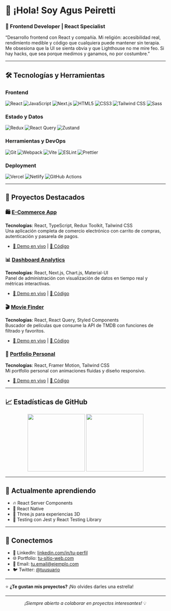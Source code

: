 # 👋 ¡Hola! Soy Agus Peiretti

### 🚀 Frontend Developer | React Specialist

“Desarrollo frontend con React y compañía. Mi religión: accesibilidad real, rendimiento medible y código que cualquiera puede mantener sin terapia. Me obsesiona que la UI se sienta obvia y que Lighthouse no me mire feo. Si hay hacks, que sea porque medimos y ganamos, no por costumbre.”

---

## 🛠️ Tecnologías y Herramientas

### Frontend
![React]([https://img.shields.io/badge/-React-61DAFB?style=flat-square&logo=react&logoColor=black](https://upload.wikimedia.org/wikipedia/commons/thumb/a/a7/React-icon.svg/2300px-React-icon.svg.png))
![JavaScript]([https://img.shields.io/badge/-JavaScript-F7DF1E?style=flat-square&logo=javascript&logoColor=black](https://upload.wikimedia.org/wikipedia/commons/6/6a/JavaScript-logo.png))
![Next.js](https://img.shields.io/badge/-Next.js-000000?style=flat-square&logo=next.js&logoColor=white)
![HTML5](https://img.shields.io/badge/-HTML5-E34F26?style=flat-square&logo=html5&logoColor=white)
![CSS3](https://img.shields.io/badge/-CSS3-1572B6?style=flat-square&logo=css3&logoColor=white)
![Tailwind CSS](https://img.shields.io/badge/-Tailwind%20CSS-38B2AC?style=flat-square&logo=tailwind-css&logoColor=white)
![Sass](https://img.shields.io/badge/-Sass-CC6699?style=flat-square&logo=sass&logoColor=white)

### Estado y Datos
![Redux](https://img.shields.io/badge/-Redux-764ABC?style=flat-square&logo=redux&logoColor=white)
![React Query](https://img.shields.io/badge/-React%20Query-FF4154?style=flat-square&logo=react-query&logoColor=white)
![Zustand](https://img.shields.io/badge/-Zustand-443E38?style=flat-square&logo=zustand&logoColor=white)

### Herramientas y DevOps
![Git](https://img.shields.io/badge/-Git-F05032?style=flat-square&logo=git&logoColor=white)
![Webpack](https://img.shields.io/badge/-Webpack-8DD6F9?style=flat-square&logo=webpack&logoColor=black)
![Vite](https://img.shields.io/badge/-Vite-646CFF?style=flat-square&logo=vite&logoColor=white)
![ESLint](https://img.shields.io/badge/-ESLint-4B32C3?style=flat-square&logo=eslint&logoColor=white)
![Prettier](https://img.shields.io/badge/-Prettier-F7B93E?style=flat-square&logo=prettier&logoColor=black)

### Deployment
![Vercel](https://img.shields.io/badge/-Vercel-000000?style=flat-square&logo=vercel&logoColor=white)
![Netlify](https://img.shields.io/badge/-Netlify-00C7B7?style=flat-square&logo=netlify&logoColor=white)
![GitHub Actions](https://img.shields.io/badge/-GitHub%20Actions-2088FF?style=flat-square&logo=github-actions&logoColor=white)

---

## 🎯 Proyectos Destacados

### 🛍️ [E-Commerce App](https://tu-ecommerce.vercel.app)
**Tecnologías**: React, TypeScript, Redux Toolkit, Tailwind CSS  
Una aplicación completa de comercio electrónico con carrito de compras, autenticación y pasarela de pagos.
- [🔗 Demo en vivo](https://tu-ecommerce.vercel.app) | [📝 Código](https://github.com/tuusuario/ecommerce-app)

### 📊 [Dashboard Analytics](https://tu-dashboard.vercel.app)
**Tecnologías**: React, Next.js, Chart.js, Material-UI  
Panel de administración con visualización de datos en tiempo real y métricas interactivas.
- [🔗 Demo en vivo](https://tu-dashboard.vercel.app) | [📝 Código](https://github.com/tuusuario/analytics-dashboard)

### 🎬 [Movie Finder](https://tu-moviefinder.netlify.app)
**Tecnologías**: React, React Query, Styled Components  
Buscador de películas que consume la API de TMDB con funciones de filtrado y favoritos.
- [🔗 Demo en vivo](https://tu-moviefinder.netlify.app) | [📝 Código](https://github.com/tuusuario/movie-finder)

### 💼 [Portfolio Personal](https://tu-portfolio.com)
**Tecnologías**: React, Framer Motion, Tailwind CSS  
Mi portfolio personal con animaciones fluidas y diseño responsivo.
- [🔗 Demo en vivo](https://tu-portfolio.com) | [📝 Código](https://github.com/tuusuario/portfolio)

---

## 📈 Estadísticas de GitHub

<div align="center">
  <img height="180em" src="https://github-readme-stats.vercel.app/api?username=tuusuario&show_icons=true&theme=react&include_all_commits=true&count_private=true"/>
  <img height="180em" src="https://github-readme-stats.vercel.app/api/top-langs/?username=tuusuario&layout=compact&langs_count=7&theme=react"/>
</div>

---

## 🌱 Actualmente aprendiendo

- 🔥 React Server Components
- 📱 React Native
- 🎨 Three.js para experiencias 3D
- 🧪 Testing con Jest y React Testing Library

---

## 🤝 Conectemos

- 💼 LinkedIn: [linkedin.com/in/tu-perfil](https://linkedin.com/in/tu-perfil)
- 🌐 Portfolio: [tu-sitio-web.com](https://tu-sitio-web.com)
- 📧 Email: tu.email@ejemplo.com
- 🐦 Twitter: [@tuusuario](https://twitter.com/tuusuario)

---

⭐️ **¿Te gustan mis proyectos?** ¡No olvides darles una estrella!

---

<div align="center">
  <i>¡Siempre abierto a colaborar en proyectos interesantes!</i> 💡
</div>
